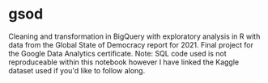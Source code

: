 # gsod

Cleaning and transformation in BigQuery with exploratory analysis in R with data from the Global State of Democracy report for 2021.
Final project for the Google Data Analytics certificate.
Note: SQL code used is not reproduceable within this notebook however I have linked the Kaggle dataset used if you'd like to follow along.
